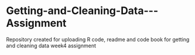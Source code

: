 # Getting-and-Cleaning-Data---Assignment
Repository created for uploading R code, readme and code book for getting and cleaning data week4 assignment
